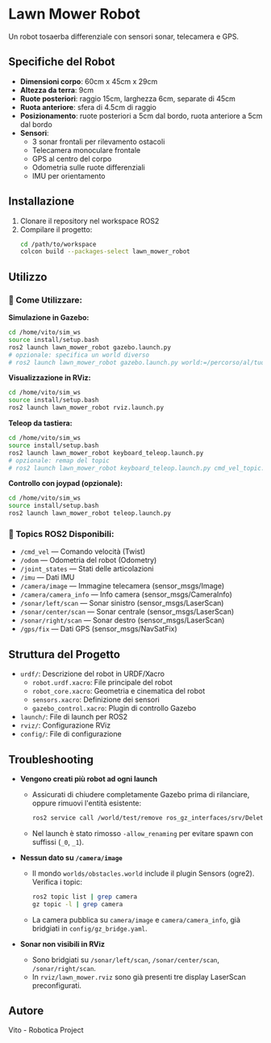 # Lawn Mower Robot

Un robot tosaerba differenziale con sensori sonar, telecamera e GPS.

## Specifiche del Robot

- **Dimensioni corpo**: 60cm x 45cm x 29cm
- **Altezza da terra**: 9cm
- **Ruote posteriori**: raggio 15cm, larghezza 6cm, separate di 45cm
- **Ruota anteriore**: sfera di 4.5cm di raggio
- **Posizionamento**: ruote posteriori a 5cm dal bordo, ruota anteriore a 5cm dal bordo
- **Sensori**:
  - 3 sonar frontali per rilevamento ostacoli
  - Telecamera monoculare frontale
  - GPS al centro del corpo
  - Odometria sulle ruote differenziali
  - IMU per orientamento

## Installazione

1. Clonare il repository nel workspace ROS2
2. Compilare il progetto:
   ```bash
   cd /path/to/workspace
   colcon build --packages-select lawn_mower_robot
   ```

## Utilizzo

### 🚀 Come Utilizzare:

**Simulazione in Gazebo:**
```bash
cd /home/vito/sim_ws
source install/setup.bash
ros2 launch lawn_mower_robot gazebo.launch.py
# opzionale: specifica un world diverso
# ros2 launch lawn_mower_robot gazebo.launch.py world:=/percorso/al/tuo/world.sdf
```

**Visualizzazione in RViz:**
```bash
cd /home/vito/sim_ws
source install/setup.bash
ros2 launch lawn_mower_robot rviz.launch.py
```

**Teleop da tastiera:**
```bash
cd /home/vito/sim_ws
source install/setup.bash
ros2 launch lawn_mower_robot keyboard_teleop.launch.py
# opzionale: remap del topic
# ros2 launch lawn_mower_robot keyboard_teleop.launch.py cmd_vel_topic:=/cmd_vel
```

**Controllo con joypad (opzionale):**
```bash
cd /home/vito/sim_ws
source install/setup.bash
ros2 launch lawn_mower_robot teleop.launch.py
```

### 📡 Topics ROS2 Disponibili:

- `/cmd_vel` — Comando velocità (Twist)
- `/odom` — Odometria del robot (Odometry)
- `/joint_states` — Stati delle articolazioni
- `/imu` — Dati IMU
- `/camera/image` — Immagine telecamera (sensor_msgs/Image)
- `/camera/camera_info` — Info camera (sensor_msgs/CameraInfo)
- `/sonar/left/scan` — Sonar sinistro (sensor_msgs/LaserScan)
- `/sonar/center/scan` — Sonar centrale (sensor_msgs/LaserScan)
- `/sonar/right/scan` — Sonar destro (sensor_msgs/LaserScan)
- `/gps/fix` — Dati GPS (sensor_msgs/NavSatFix)

## Struttura del Progetto

- `urdf/`: Descrizione del robot in URDF/Xacro
  - `robot.urdf.xacro`: File principale del robot
  - `robot_core.xacro`: Geometria e cinematica del robot
  - `sensors.xacro`: Definizione dei sensori
  - `gazebo_control.xacro`: Plugin di controllo Gazebo
- `launch/`: File di launch per ROS2
- `rviz/`: Configurazione RViz
- `config/`: File di configurazione

## Troubleshooting

- **Vengono creati più robot ad ogni launch**
  - Assicurati di chiudere completamente Gazebo prima di rilanciare, oppure rimuovi l'entità esistente:
    ```bash
    ros2 service call /world/test/remove ros_gz_interfaces/srv/DeleteEntity "{name: 'lawn_mower_robot'}"
    ```
  - Nel launch è stato rimosso `-allow_renaming` per evitare spawn con suffissi (`_0`, `_1`).

- **Nessun dato su `/camera/image`**
  - Il mondo `worlds/obstacles.world` include il plugin Sensors (ogre2). Verifica i topic:
    ```bash
    ros2 topic list | grep camera
    gz topic -l | grep camera
    ```
  - La camera pubblica su `camera/image` e `camera/camera_info`, già bridgiati in `config/gz_bridge.yaml`.

- **Sonar non visibili in RViz**
  - Sono bridgiati su `/sonar/left/scan`, `/sonar/center/scan`, `/sonar/right/scan`.
  - In `rviz/lawn_mower.rviz` sono già presenti tre display LaserScan preconfigurati.

## Autore

Vito - Robotica Project
